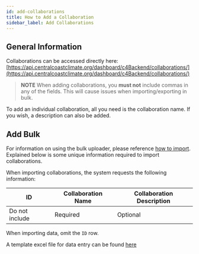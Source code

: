 ```yaml
---
id: add-collaborations
title: How to Add a Collaboration
sidebar_label: Add Collaborations
---
```


## General Information

Collaborations can be accessed directly here: [https://api.centralcoastclimate.org/dashboard/c4Backend/collaborations/](https://api.centralcoastclimate.org/dashboard/c4Backend/collaborations/)

> **NOTE** When adding collaborations, you **must not** include commas in any
> of the fields. This will cause issues when importing/exporting in bulk.

To add an individual collaboration, all you need is the collaboration name.
If you wish, a description can also be added.

## Add Bulk

For information on using the bulk uploader, please reference
[how to import](importing-data.md). Explained below is some unique information
required to import collaborations.

When importing collaborations, the system requests the following information:

|ID|Collaboration Name|Collaboration Description|
|---|---|---|
|Do not include|Required|Optional|

When importing data, omit the `ID` row.

A template excel file for data entry can be found [here](assets/templates/CollaborationBlankTemplate.xlsx)
